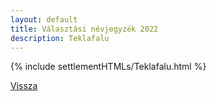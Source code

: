 ```yaml
---
layout: default
title: Választási névjegyzék 2022
description: Teklafalu
---
```


{% include settlementHTMLs/Teklafalu.html %}

[Vissza](./)